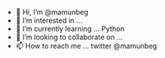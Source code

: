 - 👋 Hi, I’m @mamunbeg
- 👀 I’m interested in ...
- 🌱 I’m currently learning ... Python
- 💞️ I’m looking to collaborate on ...
- 📫 How to reach me ... twitter @mamunbeg

<!---
mamunbeg/mamunbeg is a ✨ special ✨ repository because its `README.md` (this file) appears on your GitHub profile.
You can click the Preview link to take a look at your changes.
--->
